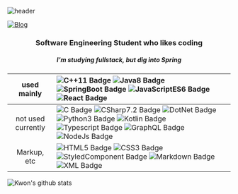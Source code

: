 ![header](https://capsule-render.vercel.app/api?type=wave&color=auto&height=300&section=header&text=kwon770&fontSize=90&animation=fadeIn&fontAligntY=38&desc=fullstack%20developer&descAlignY=51&descAlign=62)

[![Blog](https://img.shields.io/badge/🗂Blog-My_CodeWiki-red?style=for-the-badge)](https://www.notion.so/sckwon770/My-Code-Wiki-d842bed9b8ac49d793c91c03e9f4418b)

<h3 align="center"><b>Software Engineering Student who likes coding</b></h3>
<h5 align="center">I'm studying fullstack, but dig into Spring</h5>

|    used mainly     | ![C++11 Badge](https://img.shields.io/badge/-C%2B%2B11-00599C?style=flat-square&t&logo=C%2B%2B&logoColor=FFFFFF) ![Java8 Badge](https://img.shields.io/badge/-Java8-e74c3c?style=flat-square&t&logo=Java&logoColor=FFFFFF) ![SpringBoot Badge](https://img.shields.io/badge/-SpringBoot-55efc4?style=flat-square&t&logo=Spring&logoColor=FFFFFF) ![JavaScriptES6 Badge](https://img.shields.io/badge/-JavaScriptES6-F7DF1E?style=flat-square&t&logo=JavaScript&logoColor=FFFFFF) ![React Badge](https://img.shields.io/badge/-React-74b9ff?style=flat-square&t&logo=React&logoColor=FFFFFF)                                                                                                                                                                                                                                                                                                                           |
| :----------------: | :-------------------------------------------------------------------------------------------------------------------------------------------------------------------------------------------------------------------------------------------------------------------------------------------------------------------------------------------------------------------------------------------------------------------------------------------------------------------------------------------------------------------------------------------------------------------------------------------------------------------------------------------------------------------------------------------------------------------------------------------------------------------------------------------------------------------------------------------------------------------------------------------------------------------- |
| not used currently | ![C Badge](https://img.shields.io/badge/-C-A8B9CC?style=flat-square&t&logo=C&logoColor=FFFFFF) ![CSharp7.2 Badge](https://img.shields.io/badge/-C%237.2-9b59b6?style=flat-square&t&logo=C-Sharp&logoColor=FFFFFF) ![DotNet Badge](https://img.shields.io/badge/-DotNet-5C2D91?style=flat-square&t&logo=.Net&logoColor=FFFFFF) ![Python3 Badge](https://img.shields.io/badge/-Python3-3776AB?style=flat-square&t&logo=Python&logoColor=FFFFFF) ![Kotlin Badge](https://img.shields.io/badge/-Kotlin-e67e22?style=flat-square&t&logo=Kotlin&logoColor=FFFFFF) ![Typescript Badge](https://img.shields.io/badge/-Typescript-00599C?style=flat-square&t&logo=Typescript&logoColor=FFFFFF) ![GraphQL Badge](https://img.shields.io/badge/-GraphQL-E10098?style=flat-square&t&logo=GraphQL&logoColor=FFFFFF) ![NodeJs Badge](https://img.shields.io/badge/-NodeJs-339933?style=flat-square&t&logo=node.js&logoColor=FFFFFF) |
|    Markup, etc     | ![HTML5 Badge](https://img.shields.io/badge/-HTML5-E34F26?style=flat-square&t&logo=HTML5&logoColor=FFFFFF) ![CSS3 Badge](https://img.shields.io/badge/-CSS3-1572B6?style=flat-square&t&logo=CSS3&logoColor=FFFFFF) ![StyledComponent Badge](https://img.shields.io/badge/-Styled--Components-DB7093?style=flat-square&t&logo=styled-components&logoColor=FFFFFF) ![Markdown Badge](https://img.shields.io/badge/-Markdown-000000?style=flat-square&t&logo=Markdown&logoColor=FFFFFF) ![XML Badge](https://img.shields.io/badge/-XML-000000?style=flat-square&t)                                                                                                                                                                                                                                                                                                                                                       |

![Kwon's github stats](https://github-readme-stats.vercel.app/api?username=Kwon770&show_icons=true&theme=radical)
